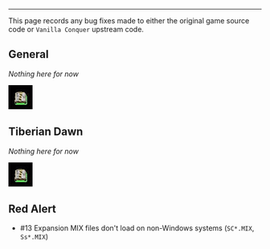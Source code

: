 

---

This page records any bug fixes made to either the original game source code or `Vanilla Conquer` upstream code.

## General

*Nothing here for now*

![Construction Yard Animation](img/mcv-spin.gif)


## Tiberian Dawn

*Nothing here for now*

![Construction Yard Animation](img/mcv-spin.gif)


## Red Alert

- #13 Expansion MIX files don't load on non-Windows systems (`SC*.MIX`, `Ss*.MIX`)

